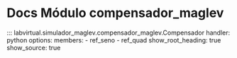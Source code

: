 # Docs Módulo compensador_maglev

::: labvirtual.simulador_maglev.compensador_maglev.Compensador
    handler: python
    options:
        members:
            - ref_seno
            - ref_quad
        show_root_heading: true
        show_source: true
